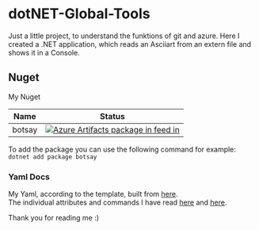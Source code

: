 # dotNET-Global-Tools
Just a little project, to understand the funktions of git and azure.
Here I created a .NET application, which reads an Asciiart from an extern file and shows it in a Console.

## Nuget
My Nuget <br>

| **Name**     | **Status**  
|--------------|-------------
| botsay       | [![Azure Artifacts package in feed in ](https://feeds.dev.azure.com/dominikmangatter/_apis/public/Packaging/Feeds/ad8aad46-3f2a-4fa3-a761-c2a31211985b/Packages/2e0d639b-3056-4d2f-b44e-be22bd150dfc/Badge)](https://dev.azure.com/dominikmangatter/_Packaging?feed=ad8aad46-3f2a-4fa3-a761-c2a31211985b&package=2e0d639b-3056-4d2f-b44e-be22bd150dfc&preferRelease=true&_a=package)

To add the package you can use the following command for example:<br>
```dotnet add package botsay```

### Yaml Docs
My Yaml, according to the template, built from [here](https://blog.kloud.com.au/2017/11/26/vsts-build-definitions-as-yaml-part-2-how/).<br>
The individual attributes and commands I have read [here](https://docs.microsoft.com/en-us/azure/devops/pipelines/tasks/build/dotnet-core?view=vsts) and [here](https://docs.microsoft.com/en-us/azure/devops/pipelines/tasks/utility/publish-build-artifacts?view=vsts).


Thank you for reading me :)
